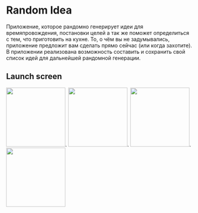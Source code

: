 # Random Idea

Приложение, которое рандомно генерирует идеи для времяпровождения, постановки целей а так же поможет определиться с тем, что приготовить на кухне.
То, о чём вы не задумывались, приложение предложит вам сделать прямо сейчас (или когда захотите).
В приложении реализована возможность составить и сохранить свой список идей для дальнейшей рандомной генерации.
## Launch screen
<img src="https://user-images.githubusercontent.com/100048247/179488323-9c532425-a820-4105-ac31-8a0d611cf552.png" width="160">.
<img src="https://user-images.githubusercontent.com/100048247/179489120-7de86b85-e0a6-4fbd-8b0b-7baf3ed60ca1.png" width="160">.
<img src="https://user-images.githubusercontent.com/100048247/179489111-d0d4fed9-1130-48c6-a198-2987c7ee291b.png" width="160">.
<img src="https://user-images.githubusercontent.com/100048247/179489674-91aa4625-d826-491d-8f96-165df2dddcd8.png" width="160">
